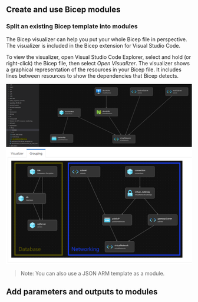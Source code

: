 ## Create and use Bicep modules

### Split an existing Bicep template into modules
The Bicep visualizer can help you put your whole Bicep file in perspective. The visualizer is included in the Bicep extension for Visual Studio Code.

To view the visualizer, open Visual Studio Code Explorer, select and hold (or right-click) the Bicep file, then select *Open Visualizer*. The visualizer shows a graphical representation of the resources in your Bicep file. It includes lines between resources to show the dependencies that Bicep detects.

![Bicep visualizer](images/bicep_1.png)
![Grouping](images/bicep_2.png)

> Note: You can also use a JSON ARM template as a module.

## Add parameters and outputs to modules
